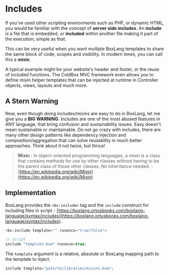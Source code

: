 # Includes

If you've used other scripting environments such as PHP, or dynamic HTML, you would be familiar with the concept of **server side includes**. An **include** is a file that is embedded, or **included** within another file making it part of the execution; simple as that.

This can be very useful when you want multiple BoxLang templates to share the same block of code, scopes and visibility. In modern times, you can call this a **mixin**.

A typical example might be your website's header and footer, or the reuse of included functions. The ColdBox MVC framework even allows you to define mixin helper templates that can be injected at runtime in Controller objects, views, layouts and much more.

## A Stern Warning

Now, even though doing includes/mixins are easy to do in BoxLang, let me give you a **BIG WARNING**. Includes are one of the most abused features in ANY language, that bring confusion and sustainability issues. Easy doesn't mean sustainable or maintainable. Do not go crazy with includes, there are many other design patterns like dependency injection and composition/aggregation that can solve reusability in much better approaches. Think about it not twice, but thrice!

> **Mixin** : In object-oriented programming languages, a mixin is a class that contains methods for use by other classes without having to be the parent class of those other classes; No inheritance needed. - [https://en.wikipedia.org/wiki/Mixin](https://en.wikipedia.org/wiki/Mixin)

## Implementation

BoxLang provides the `<bx:include>` tag and the `include` construct for including files in script - [https://boxlang.ortusbooks.com/boxlang-language/syntax/includes](https://boxlang.ortusbooks.com/boxlang-language/syntax/includes).

```javascript
<bx:include template="" runonce="true|false">

// script
include "template.bxm" runonce=true;
```

The `template` argument is a relative, absolute or BoxLang mapping path to the template to inject.

```javascript
include template="path/to/libraries/mixins.bxm";
```
